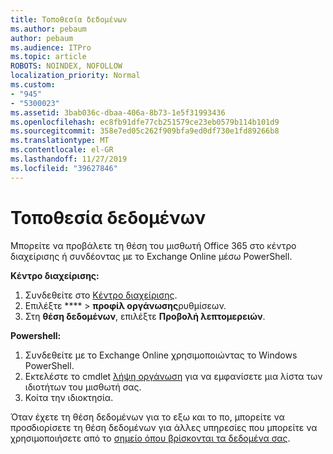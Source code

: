 ```yaml
---
title: Τοποθεσία δεδομένων
ms.author: pebaum
author: pebaum
ms.audience: ITPro
ms.topic: article
ROBOTS: NOINDEX, NOFOLLOW
localization_priority: Normal
ms.custom:
- "945"
- "5300023"
ms.assetid: 3bab036c-dbaa-406a-8b73-1e5f31993436
ms.openlocfilehash: ec8fb91dfe77cb251579ce23eb0579b114b101d9
ms.sourcegitcommit: 358e7ed05c262f909bfa9ed0df730e1fd89266b8
ms.translationtype: MT
ms.contentlocale: el-GR
ms.lasthandoff: 11/27/2019
ms.locfileid: "39627846"
---
```

# <a name="data-location"></a>Τοποθεσία δεδομένων

Μπορείτε να προβάλετε τη θέση του μισθωτή Office 365 στο κέντρο διαχείρισης ή συνδέοντας με το Exchange Online μέσω PowerShell.


**Κέντρο διαχείρισης:**
1. Συνδεθείτε στο [Κέντρο διαχείρισης](https://admin.microsoft.com/Adminportal/Home).
2. Επιλέξτε **** > **προφίλ οργάνωσης**ρυθμίσεων.
3. Στη **θέση δεδομένων**, επιλέξτε **Προβολή λεπτομερειών**.


**Powershell:**
1. Συνδεθείτε με το Exchange Online χρησιμοποιώντας το Windows PowerShell.
2. Εκτελέστε το cmdlet [λήψη οργάνωση](https://docs.microsoft.com/powershell/module/exchange/active-directory/get-organizationalunit) για να εμφανίσετε μια λίστα των ιδιοτήτων του μισθωτή σας. 
3. Κοίτα την ιδιοκτησία.

Όταν έχετε τη θέση δεδομένων για το εξω και το πο, μπορείτε να προσδιορίσετε τη θέση δεδομένων για άλλες υπηρεσίες που μπορείτε να χρησιμοποιήσετε από το [σημείο όπου βρίσκονται τα δεδομένα σας](https://products.office.com/where-is-your-data-located).